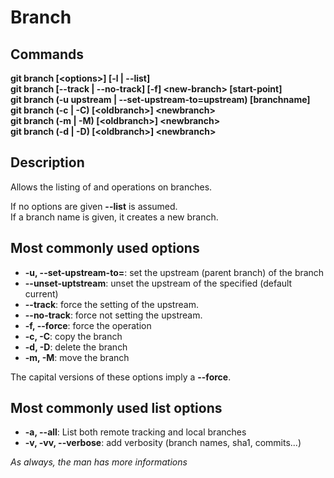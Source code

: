 Branch
===

Commands
---
**git branch [\<options\>] [-l | \-\-list]**\
**git branch [\-\-track | \-\-no-track] [-f] \<new-branch\> [start-point]**\
**git branch (-u upstream | \-\-set-upstream-to=upstream) [branchname]**\
**git branch (-c | -C) [\<oldbranch\>] \<newbranch\>**\
**git branch (-m | -M) [\<oldbranch\>] \<newbranch\>**\
**git branch (-d | -D) [\<oldbranch\>] \<newbranch\>**

Description
---
Allows the listing of and operations on branches.

If no options are given **\-\-list** is assumed.\
If a branch name is given, it creates a new branch.

Most commonly used options
---
* **-u, \-\-set-upstream-to=**: set the upstream (parent branch) of the branch
* **--unset-uptstream**: unset the upstream of the specified (default current)
* **\-\-track**: force the setting of the upstream.
* **\-\-no-track**: force not setting the upstream.
* **-f, \-\-force**: force the operation
* **-c, -C**: copy the branch
* **-d, -D**: delete the branch
* **-m, -M**: move the branch

The capital versions of these options imply a **\-\-force**.

Most commonly used list options
---
* **-a, \-\-all**: List both remote tracking and local branches
* **-v, -vv, \-\-verbose**: add verbosity (branch names, sha1, commits...)

*As always, the man has more informations*
